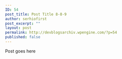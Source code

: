 ```yaml
---
ID: 54
post_title: Post Title 8-8-9
author: serhiofirst
post_excerpt: ""
layout: post
permalink: http://devblogsarchiv.wpengine.com/?p=54
published: false
---
```

Post goes here